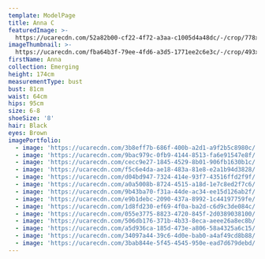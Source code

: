 ```yaml
---
template: ModelPage
title: Anna C
featuredImage: >-
  https://ucarecdn.com/52a82b00-cf22-4f72-a3aa-c1005d4a48dc/-/crop/778x446/0,34/-/preview/
imageThumbnail: >-
  https://ucarecdn.com/fba64b3f-79ee-4fd6-a3d5-1771ee2c6e3c/-/crop/493x582/93,0/-/preview/
firstName: Anna
collection: Emerging
height: 174cm
measurementType: bust
bust: 81cm
waist: 64cm
hips: 95cm
size: 6-8
shoeSize: '8'
hair: Black
eyes: Brown
imagePortfolio:
  - image: 'https://ucarecdn.com/3b8eff7b-686f-400b-a2d1-a9f2b5c8980c/'
  - image: 'https://ucarecdn.com/9bac979c-0fb9-4144-8513-fa6e91547e8f/'
  - image: 'https://ucarecdn.com/cecc9e27-1845-4529-8b01-906fb1630b1c/'
  - image: 'https://ucarecdn.com/f5c6e4da-ae18-483a-81e8-e2a1b94d3828/'
  - image: 'https://ucarecdn.com/d04bd947-7324-414e-93f7-43516ffd2f9f/'
  - image: 'https://ucarecdn.com/a0a5008b-8724-4515-a18d-1e7c8ed2f7c6/'
  - image: 'https://ucarecdn.com/9b43ba70-f31a-44de-ac34-ee15d126ab2f/'
  - image: 'https://ucarecdn.com/e9b1debc-2090-437a-8992-1c44197759fe/'
  - image: 'https://ucarecdn.com/1d8fd230-ef69-4f0a-ba2d-c6d9c3de084c/'
  - image: 'https://ucarecdn.com/055e3775-8823-4720-845f-2d0389038100/'
  - image: 'https://ucarecdn.com/506db176-371b-4b33-8eca-aeee26a8ec8b/'
  - image: 'https://ucarecdn.com/a5d936ca-185d-473e-a806-58a4325a6c15/'
  - image: 'https://ucarecdn.com/34097a44-39c6-4d0e-bab0-a4af49cd8b88/'
  - image: 'https://ucarecdn.com/3bab844e-5f45-4545-950e-ead7d679debd/'
---
```


